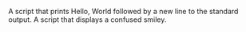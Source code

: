 A script that prints Hello, World followed by a new line to the standard output.
A script that displays a confused smiley.
